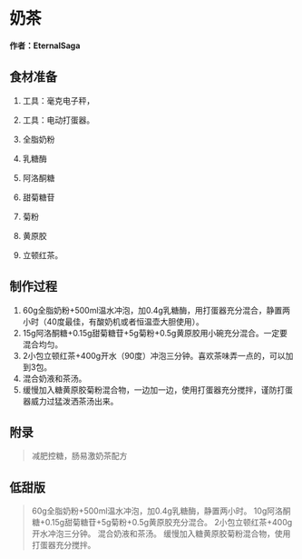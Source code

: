 # 奶茶

**作者：EternalSaga**


## 食材准备
1. 工具：毫克电子秤，
2. 工具：电动打蛋器。

1. 全脂奶粉
1. 乳糖酶
1. 阿洛酮糖
1. 甜菊糖苷
1. 菊粉
1. 黄原胶
1. 立顿红茶。

## 制作过程
1. 60g全脂奶粉+500ml温水冲泡，加0.4g乳糖酶，用打蛋器充分混合，静置两小时（40度最佳，有酸奶机或者恒温壶大胆使用）。
2. 15g阿洛酮糖+0.15g甜菊糖苷+5g菊粉+0.5g黄原胶用小碗充分混合。一定要混合均匀。
3. 2小包立顿红茶+400g开水（90度）冲泡三分钟。喜欢茶味弄一点的，可以加到3包。
4. 混合奶液和茶汤。
5. 缓慢加入糖黄原胶菊粉混合物，一边加一边，使用打蛋器充分搅拌，谨防打蛋器威力过猛泼洒茶汤出来。

## 附录
> 减肥控糖，肠易激奶茶配方

## 低甜版
> 60g全脂奶粉+500ml温水冲泡，加0.4g乳糖酶，静置两小时。
10g阿洛酮糖+0.15g甜菊糖苷+5g菊粉+0.5g黄原胶充分混合。
2小包立顿红茶+400g开水冲泡三分钟。
混合奶液和茶汤。
缓慢加入糖黄原胶菊粉混合物，使用打蛋器充分搅拌。